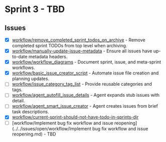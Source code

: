 # Sprint 3 - TBD


## Issues
- [x] [workflow/remove_completed_sprint_todos_on_archive](/issues/closed/workflow/remove_completed_sprint_todos_on_archive.md) - Remove completed sprint TODOs from top level when archiving.
- [x] [workflow/manually-update-issue-metadata](/issues/closed/workflow/manually-update-issue-metadata.md) - Ensure all issues have up-to-date metadata headers.
- [x] [workflow/workflow_diagrams](/issues/closed/workflow/workflow_diagrams.md) - Document sprint, issue, and meta-sprint workflows.
- [x] [workflow/basic_issue_creator_script](/issues/closed/workflow/basic_issue_creator_script.md) - Automate issue file creation and planning updates.
- [ ] [workflow/issue_category_tag_list](/issues/open/workflow/issue_category_tag_list.md) - Provide reusable categories and tags.
- [ ] [workflow/agent_autofill_issue_details](/issues/open/workflow/agent_autofill_issue_details.md) - Agent expands stub issues with detail.
- [ ] [workflow/agent_smart_issue_creator](/issues/open/workflow/agent_smart_issue_creator.md) - Agent creates issues from brief task descriptions.
- [x] [workflow/current-sprint-should-not-have-todo-in-sprints-dir](/issues/closed/workflow/current-sprint-should-not-have-todo-in-sprints-dir.md)
- [ ] [workflow/Implement bug fix workflow and issue reopening](../../issues/open/workflow/Implement bug fix workflow and issue reopening.md) - TBD
